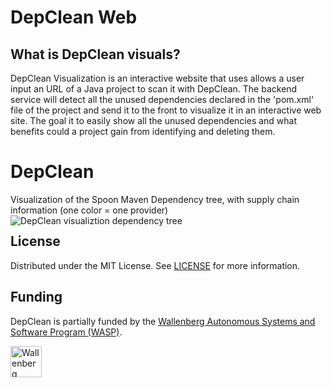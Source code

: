 # DepClean Web

## What is DepClean visuals?

DepClean Visualization is an interactive website that uses allows a user input an URL of a Java project to scan it with DepClean. The backend service will detect all the unused dependencies declared in the 'pom.xml' file of the project and send it to the front to visualize it in an interactive web site. The goal it to easily show all the unused dependencies and what benefits could a project gain from identifying and deleting them.

# DepClean 
Visualization of the Spoon Maven Dependency tree, with supply chain information (one color = one provider)
<img src="https://github.com/castor-software/depclean/blob/add_visualization/depclean-visualization/img/dependencyTree.jpg" align="left" alt="DepClean visualiztion dependency tree"/>

## License

Distributed under the MIT License. See [LICENSE](https://github.com/castor-software/depclean/blob/master/LICENSE.md) for more information.

## Funding

DepClean is partially funded by the [Wallenberg Autonomous Systems and Software Program (WASP)](https://wasp-sweden.org).

<img src="https://github.com/castor-software/depclean/blob/master/wasp.svg" height="50px" alt="Wallenberg Autonomous Systems and Software Program (WASP)"/>
